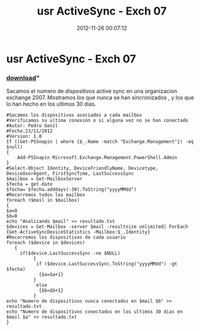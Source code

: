 ﻿---
pid:            3785
parent:         0
children:       
poster:         Pedro Genil
title:          usr ActiveSync - Exch 07
date:           2012-11-26 00:07:12
format:         posh
---

# usr ActiveSync - Exch 07

### [download](3785.ps1)"

Sacamos el numero de dispositivos active sync en una organizacion exchange 2007.
Mostramos los que nunca se han sincronizados , y los que lo han hecho en los ultimos 30 dias.

```posh
#Sacamos los dispositivos asociados a cada mailbox
#Verificamos su ultima conexión o si alguna vez no se han conectado
#Autor: Pedro Genil
#Fecha:23/11/2012
#Version: 1.0
If ((Get-PSSnapin | where {$_.Name -match "Exchange.Management"}) -eq $null)
{
	Add-PSSnapin Microsoft.Exchange.Management.PowerShell.Admin
}
#Select-Object Identity, DeviceFriendlyName, Devicetype, DeviceUserAgent, FirstSyncTime, LastSuccessSync
$mailbox = Get-MailboxServer
$fecha = get-date 
$fecha= $fecha.adddays(-30).ToString("yyyyMMdd")
#Recorremos todos los mailbox
foreach ($mail in $mailbox)
{
$a=0
$b=0
echo "Analizando $mail" >> resultado.txt
$devices = Get-Mailbox -server $mail -resultsize unlimited| ForEach {Get-ActiveSyncDeviceStatistics -Mailbox:$_.Identity} 
#Recorremos los dispositivos de cada usuario
foreach ($device in $devices)
   {
     if($device.LastSuccessSync -ne $NULL)
          {
           if ($device.LastSuccessSync.ToString("yyyyMMdd") -gt $fecha)
            {$a=$a+1}
          }
           else
            {$b=$b+1}
          }
echo "Numero de dispositivos nunca conectados en $mail $b" >> resultado.txt
echo "Numero de dispositivos conectados en los ultimos 30 dias en $mail $a" >> resultado.txt           
}     

```
